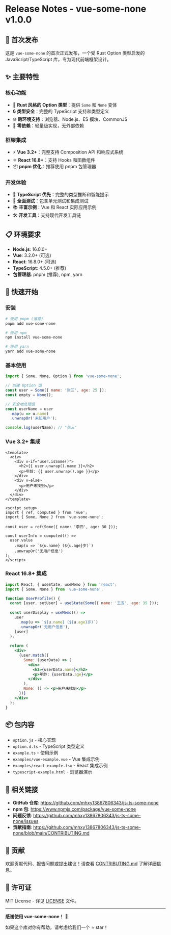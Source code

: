 # Release Notes - vue-some-none v1.0.0

## 🎉 首次发布

这是 `vue-some-none` 的首次正式发布，一个受 Rust Option 类型启发的 JavaScript/TypeScript 库，专为现代前端框架设计。

## ✨ 主要特性

### 核心功能
- 🦀 **Rust 风格的 Option 类型**：提供 `Some` 和 `None` 变体
- 🔒 **类型安全**：完整的 TypeScript 支持和类型定义
- 🌐 **跨环境支持**：浏览器、Node.js、ES 模块、CommonJS
- 🎯 **零依赖**：轻量级实现，无外部依赖

### 框架集成
- ⚡ **Vue 3.2+**：完整支持 Composition API 和响应式系统
- ⚛️ **React 16.8+**：支持 Hooks 和函数组件
- 📦 **pnpm 优化**：推荐使用 pnpm 包管理器

### 开发体验
- 🔧 **TypeScript 优先**：完整的类型推断和智能提示
- 🧪 **全面测试**：包含单元测试和集成测试
- 📚 **丰富示例**：Vue 和 React 实际应用示例
- 🛠️ **开发工具**：支持现代开发工具链

## 📋 环境要求

- **Node.js**: 16.0.0+
- **Vue**: 3.2.0+ (可选)
- **React**: 16.8.0+ (可选)
- **TypeScript**: 4.5.0+ (推荐)
- **包管理器**: pnpm (推荐), npm, yarn

## 🚀 快速开始

### 安装

```bash
# 使用 pnpm (推荐)
pnpm add vue-some-none

# 使用 npm
npm install vue-some-none

# 使用 yarn
yarn add vue-some-none
```

### 基本使用

```javascript
import { Some, None, Option } from 'vue-some-none';

// 创建 Option 值
const user = Some({ name: '张三', age: 25 });
const empty = None();

// 安全地处理值
const userName = user
  .map(u => u.name)
  .unwrapOr('未知用户');

console.log(userName); // "张三"
```

### Vue 3.2+ 集成

```vue
<template>
  <div>
    <div v-if="user.isSome()">
      <h2>{{ user.unwrap().name }}</h2>
      <p>年龄: {{ user.unwrap().age }}</p>
    </div>
    <div v-else>
      <p>用户未找到</p>
    </div>
  </div>
</template>

<script setup>
import { ref, computed } from 'vue';
import { Some, None } from 'vue-some-none';

const user = ref(Some({ name: '李四', age: 30 }));

const userInfo = computed(() => 
  user.value
    .map(u => `${u.name} (${u.age}岁)`)
    .unwrapOr('无用户信息')
);
</script>
```

### React 16.8+ 集成

```jsx
import React, { useState, useMemo } from 'react';
import { Some, None } from 'vue-some-none';

function UserProfile() {
  const [user, setUser] = useState(Some({ name: '王五', age: 35 }));
  
  const userDisplay = useMemo(() => 
    user
      .map(u => `${u.name} (${u.age}岁)`)
      .unwrapOr('无用户信息'),
    [user]
  );
  
  return (
    <div>
      {user.match({
        Some: (userData) => (
          <div>
            <h2>{userData.name}</h2>
            <p>年龄: {userData.age}</p>
          </div>
        ),
        None: () => <p>用户未找到</p>
      })}
    </div>
  );
}
```

## 📦 包内容

- `option.js` - 核心实现
- `option.d.ts` - TypeScript 类型定义
- `example.ts` - 使用示例
- `examples/vue-example.vue` - Vue 集成示例
- `examples/react-example.tsx` - React 集成示例
- `typescript-example.html` - 浏览器演示

## 🔗 相关链接

- **GitHub 仓库**: https://github.com/mhxy13867806343/js-ts-some-none
- **npm 包**: https://www.npmjs.com/package/vue-some-none
- **问题反馈**: https://github.com/mhxy13867806343/js-ts-some-none/issues
- **贡献指南**: https://github.com/mhxy13867806343/js-ts-some-none/blob/main/CONTRIBUTING.md

## 🤝 贡献

欢迎贡献代码、报告问题或提出建议！请查看 [CONTRIBUTING.md](./CONTRIBUTING.md) 了解详细信息。

## 📄 许可证

MIT License - 详见 [LICENSE](./LICENSE) 文件。

---

**感谢使用 vue-some-none！** 🎉

如果这个库对你有帮助，请考虑给我们一个 ⭐ star！